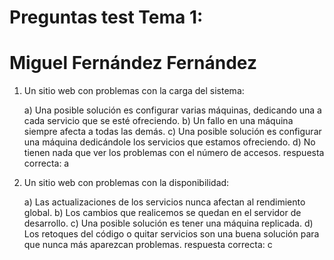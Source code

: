 # Preguntas test Tema 1: 
# Miguel Fernández Fernández

1. Un sitio web con problemas con la carga del sistema:

    a) Una posible solución es configurar varias máquinas, dedicando una a cada servicio que se esté ofreciendo.
    b) Un fallo en una máquina siempre afecta a todas las demás.
    c) Una posible solución es configurar una máquina dedicándole los servicios que estamos ofreciendo.
    d) No tienen nada que ver los problemas con el número de accesos.
    respuesta correcta: a


2. Un sitio web con problemas con la disponibilidad:

    a) Las actualizaciones de los servicios nunca afectan al rendimiento global.
    b) Los cambios que realicemos se quedan en el servidor de desarrollo.
    c) Una posible solución es tener una máquina replicada.
    d) Los retoques del código o quitar servicios son una buena solución para que nunca más aparezcan problemas.
    respuesta correcta: c